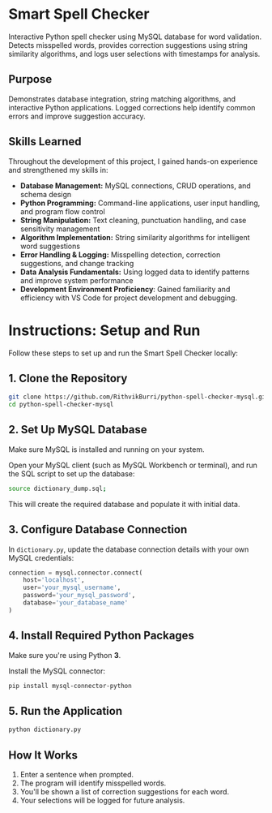 # Smart Spell Checker

Interactive Python spell checker using MySQL database for word validation. Detects misspelled words, provides correction suggestions using string similarity algorithms, and logs user selections with timestamps for analysis.

## Purpose

Demonstrates database integration, string matching algorithms, and interactive Python applications. Logged corrections help identify common errors and improve suggestion accuracy.

## Skills Learned

Throughout the development of this project, I gained hands-on experience and strengthened my skills in:

* **Database Management:** MySQL connections, CRUD operations, and schema design
* **Python Programming:** Command-line applications, user input handling, and program flow control
* **String Manipulation:** Text cleaning, punctuation handling, and case sensitivity management
* **Algorithm Implementation:** String similarity algorithms for intelligent word suggestions
* **Error Handling & Logging:** Misspelling detection, correction suggestions, and change tracking
* **Data Analysis Fundamentals:** Using logged data to identify patterns and improve system performance
* **Development Environment Proficiency**: Gained familiarity and efficiency with VS Code for project development and debugging.

# Instructions: Setup and Run

Follow these steps to set up and run the Smart Spell Checker locally:

## 1. Clone the Repository

```bash
git clone https://github.com/RithvikBurri/python-spell-checker-mysql.git
cd python-spell-checker-mysql
```

## 2. Set Up MySQL Database

Make sure MySQL is installed and running on your system.

Open your MySQL client (such as MySQL Workbench or terminal), and run the SQL script to set up the database:

```bash
source dictionary_dump.sql;
```

This will create the required database and populate it with initial data.

## 3. Configure Database Connection

In `dictionary.py`, update the database connection details with your own MySQL credentials:

```python
connection = mysql.connector.connect(
    host='localhost',
    user='your_mysql_username',
    password='your_mysql_password',
    database='your_database_name'
)
```

## 4. Install Required Python Packages

Make sure you're using Python **3**.

Install the MySQL connector:

```bash
pip install mysql-connector-python
```

## 5. Run the Application

```bash
python dictionary.py
```

## How It Works

1. Enter a sentence when prompted.
2. The program will identify misspelled words.
3. You'll be shown a list of correction suggestions for each word.
4. Your selections will be logged for future analysis.

